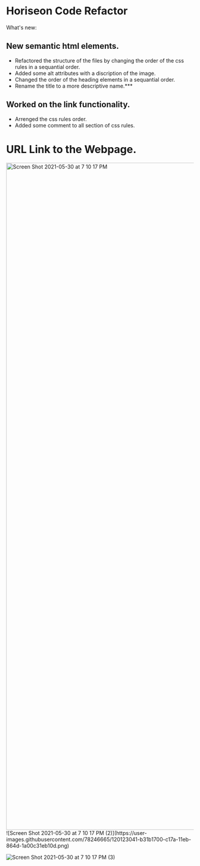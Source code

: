 # Horiseon Code Refactor
What's new:

## New semantic html elements.
* Refactored the structure of the files by changing the order of the css rules in a sequantial order.
* Added some alt attributes with a discription of the image.
* Changed the order of the heading elements in a sequantial order.
* Rename the title to a more descriptive name.***


## Worked on the link functionality.
* Arrenged the css rules order.
* Added some comment to all section of css rules.

# URL Link to the Webpage.

<img width="1792" alt="Screen Shot 2021-05-30 at 7 10 17 PM" src="https://user-images.githubusercontent.com/78246665/120123040-b1515380-c17a-11eb-8a56-884676692e80.png">
![Screen Shot 2021-05-30 at 7 10 17 PM (2)](https://user-images.githubusercontent.com/78246665/120123041-b31b1700-c17a-11eb-864d-1a00c31eb10d.png)


![Screen Shot 2021-05-30 at 7 10 17 PM (3)](https://user-images.githubusercontent.com/78246665/120123044-b4e4da80-c17a-11eb-9493-463edb0cb4dd.png)

